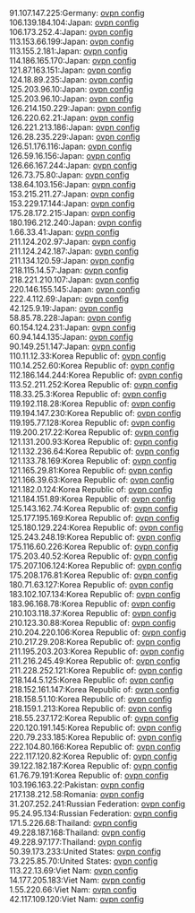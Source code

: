 91.107.147.225:Germany: [ovpn config](vpn/91_107_147_225.ovpn)  
106.139.184.104:Japan: [ovpn config](vpn/106_139_184_104.ovpn)  
106.173.252.4:Japan: [ovpn config](vpn/106_173_252_4.ovpn)  
113.153.66.199:Japan: [ovpn config](vpn/113_153_66_199.ovpn)  
113.155.2.181:Japan: [ovpn config](vpn/113_155_2_181.ovpn)  
114.186.165.170:Japan: [ovpn config](vpn/114_186_165_170.ovpn)  
121.87.163.151:Japan: [ovpn config](vpn/121_87_163_151.ovpn)  
124.18.89.235:Japan: [ovpn config](vpn/124_18_89_235.ovpn)  
125.203.96.10:Japan: [ovpn config](vpn/125_203_96_10.ovpn)  
125.203.96.10:Japan: [ovpn config](vpn/125_203_96_10.ovpn)  
126.214.150.229:Japan: [ovpn config](vpn/126_214_150_229.ovpn)  
126.220.62.21:Japan: [ovpn config](vpn/126_220_62_21.ovpn)  
126.221.213.186:Japan: [ovpn config](vpn/126_221_213_186.ovpn)  
126.28.235.229:Japan: [ovpn config](vpn/126_28_235_229.ovpn)  
126.51.176.116:Japan: [ovpn config](vpn/126_51_176_116.ovpn)  
126.59.16.156:Japan: [ovpn config](vpn/126_59_16_156.ovpn)  
126.66.167.244:Japan: [ovpn config](vpn/126_66_167_244.ovpn)  
126.73.75.80:Japan: [ovpn config](vpn/126_73_75_80.ovpn)  
138.64.103.156:Japan: [ovpn config](vpn/138_64_103_156.ovpn)  
153.215.211.27:Japan: [ovpn config](vpn/153_215_211_27.ovpn)  
153.229.17.144:Japan: [ovpn config](vpn/153_229_17_144.ovpn)  
175.28.172.215:Japan: [ovpn config](vpn/175_28_172_215.ovpn)  
180.196.212.240:Japan: [ovpn config](vpn/180_196_212_240.ovpn)  
1.66.33.41:Japan: [ovpn config](vpn/1_66_33_41.ovpn)  
211.124.202.97:Japan: [ovpn config](vpn/211_124_202_97.ovpn)  
211.124.242.187:Japan: [ovpn config](vpn/211_124_242_187.ovpn)  
211.134.120.59:Japan: [ovpn config](vpn/211_134_120_59.ovpn)  
218.115.14.57:Japan: [ovpn config](vpn/218_115_14_57.ovpn)  
218.221.210.107:Japan: [ovpn config](vpn/218_221_210_107.ovpn)  
220.146.155.145:Japan: [ovpn config](vpn/220_146_155_145.ovpn)  
222.4.112.69:Japan: [ovpn config](vpn/222_4_112_69.ovpn)  
42.125.9.19:Japan: [ovpn config](vpn/42_125_9_19.ovpn)  
58.85.78.228:Japan: [ovpn config](vpn/58_85_78_228.ovpn)  
60.154.124.231:Japan: [ovpn config](vpn/60_154_124_231.ovpn)  
60.94.144.135:Japan: [ovpn config](vpn/60_94_144_135.ovpn)  
90.149.251.147:Japan: [ovpn config](vpn/90_149_251_147.ovpn)  
110.11.12.33:Korea Republic of: [ovpn config](vpn/110_11_12_33.ovpn)  
110.14.252.60:Korea Republic of: [ovpn config](vpn/110_14_252_60.ovpn)  
112.186.144.244:Korea Republic of: [ovpn config](vpn/112_186_144_244.ovpn)  
113.52.211.252:Korea Republic of: [ovpn config](vpn/113_52_211_252.ovpn)  
118.33.25.3:Korea Republic of: [ovpn config](vpn/118_33_25_3.ovpn)  
119.192.118.28:Korea Republic of: [ovpn config](vpn/119_192_118_28.ovpn)  
119.194.147.230:Korea Republic of: [ovpn config](vpn/119_194_147_230.ovpn)  
119.195.77.128:Korea Republic of: [ovpn config](vpn/119_195_77_128.ovpn)  
119.200.217.22:Korea Republic of: [ovpn config](vpn/119_200_217_22.ovpn)  
121.131.200.93:Korea Republic of: [ovpn config](vpn/121_131_200_93.ovpn)  
121.132.236.64:Korea Republic of: [ovpn config](vpn/121_132_236_64.ovpn)  
121.133.78.169:Korea Republic of: [ovpn config](vpn/121_133_78_169.ovpn)  
121.165.29.81:Korea Republic of: [ovpn config](vpn/121_165_29_81.ovpn)  
121.166.39.63:Korea Republic of: [ovpn config](vpn/121_166_39_63.ovpn)  
121.182.0.124:Korea Republic of: [ovpn config](vpn/121_182_0_124.ovpn)  
121.184.151.89:Korea Republic of: [ovpn config](vpn/121_184_151_89.ovpn)  
125.143.162.74:Korea Republic of: [ovpn config](vpn/125_143_162_74.ovpn)  
125.177.195.169:Korea Republic of: [ovpn config](vpn/125_177_195_169.ovpn)  
125.180.129.224:Korea Republic of: [ovpn config](vpn/125_180_129_224.ovpn)  
125.243.248.19:Korea Republic of: [ovpn config](vpn/125_243_248_19.ovpn)  
175.116.60.226:Korea Republic of: [ovpn config](vpn/175_116_60_226.ovpn)  
175.203.40.52:Korea Republic of: [ovpn config](vpn/175_203_40_52.ovpn)  
175.207.106.124:Korea Republic of: [ovpn config](vpn/175_207_106_124.ovpn)  
175.208.176.81:Korea Republic of: [ovpn config](vpn/175_208_176_81.ovpn)  
180.71.63.127:Korea Republic of: [ovpn config](vpn/180_71_63_127.ovpn)  
183.102.107.134:Korea Republic of: [ovpn config](vpn/183_102_107_134.ovpn)  
183.96.168.78:Korea Republic of: [ovpn config](vpn/183_96_168_78.ovpn)  
210.103.118.37:Korea Republic of: [ovpn config](vpn/210_103_118_37.ovpn)  
210.123.30.88:Korea Republic of: [ovpn config](vpn/210_123_30_88.ovpn)  
210.204.220.106:Korea Republic of: [ovpn config](vpn/210_204_220_106.ovpn)  
210.217.29.208:Korea Republic of: [ovpn config](vpn/210_217_29_208.ovpn)  
211.195.203.203:Korea Republic of: [ovpn config](vpn/211_195_203_203.ovpn)  
211.216.245.49:Korea Republic of: [ovpn config](vpn/211_216_245_49.ovpn)  
211.228.252.121:Korea Republic of: [ovpn config](vpn/211_228_252_121.ovpn)  
218.144.5.125:Korea Republic of: [ovpn config](vpn/218_144_5_125.ovpn)  
218.152.161.147:Korea Republic of: [ovpn config](vpn/218_152_161_147.ovpn)  
218.158.51.10:Korea Republic of: [ovpn config](vpn/218_158_51_10.ovpn)  
218.159.1.213:Korea Republic of: [ovpn config](vpn/218_159_1_213.ovpn)  
218.55.237.172:Korea Republic of: [ovpn config](vpn/218_55_237_172.ovpn)  
220.120.191.145:Korea Republic of: [ovpn config](vpn/220_120_191_145.ovpn)  
220.79.233.185:Korea Republic of: [ovpn config](vpn/220_79_233_185.ovpn)  
222.104.80.166:Korea Republic of: [ovpn config](vpn/222_104_80_166.ovpn)  
222.117.120.82:Korea Republic of: [ovpn config](vpn/222_117_120_82.ovpn)  
39.122.182.187:Korea Republic of: [ovpn config](vpn/39_122_182_187.ovpn)  
61.76.79.191:Korea Republic of: [ovpn config](vpn/61_76_79_191.ovpn)  
103.196.163.22:Pakistan: [ovpn config](vpn/103_196_163_22.ovpn)  
217.138.212.58:Romania: [ovpn config](vpn/217_138_212_58.ovpn)  
31.207.252.241:Russian Federation: [ovpn config](vpn/31_207_252_241.ovpn)  
95.24.95.134:Russian Federation: [ovpn config](vpn/95_24_95_134.ovpn)  
171.5.226.68:Thailand: [ovpn config](vpn/171_5_226_68.ovpn)  
49.228.187.168:Thailand: [ovpn config](vpn/49_228_187_168.ovpn)  
49.228.97.177:Thailand: [ovpn config](vpn/49_228_97_177.ovpn)  
50.39.173.233:United States: [ovpn config](vpn/50_39_173_233.ovpn)  
73.225.85.70:United States: [ovpn config](vpn/73_225_85_70.ovpn)  
113.22.13.69:Viet Nam: [ovpn config](vpn/113_22_13_69.ovpn)  
14.177.205.183:Viet Nam: [ovpn config](vpn/14_177_205_183.ovpn)  
1.55.220.66:Viet Nam: [ovpn config](vpn/1_55_220_66.ovpn)  
42.117.109.120:Viet Nam: [ovpn config](vpn/42_117_109_120.ovpn)  
